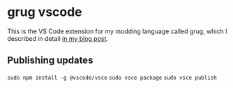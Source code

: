 # grug vscode

This is the VS Code extension for my modding language called grug, which I described in detail [in my blog post](https://mynameistrez.github.io/2024/02/29/creating-the-perfect-modding-language.html).

## Publishing updates

`sudo npm install -g @vscode/vsce`
`sudo vsce package`
`sudo vsce publish`
